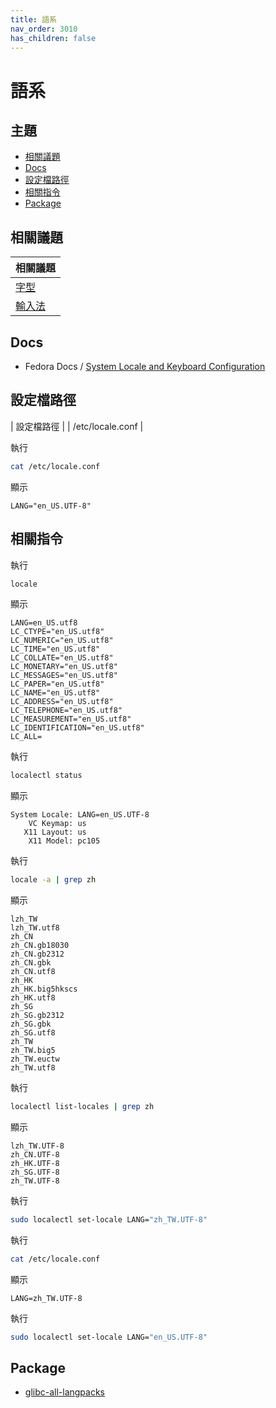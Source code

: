 ```yaml
---
title: 語系
nav_order: 3010
has_children: false
---
```



# 語系


## 主題

* [相關議題](#相關議題)
* [Docs](#docs)
* [設定檔路徑](#設定檔路徑)
* [相關指令](#相關指令)
* [Package](#package)




## 相關議題

| 相關議題 |
| --- |
| [字型](https://samwhelp.github.io/note-about-ultramarine-xfce/read/subject/font.html) |
| [輸入法](https://samwhelp.github.io/note-about-ultramarine-xfce/read/subject/input-method.html) |




## Docs

* Fedora Docs / [System Locale and Keyboard Configuration](https://docs.fedoraproject.org/en-US/fedora/latest/system-administrators-guide/basic-system-configuration/System_Locale_and_Keyboard_Configuration/)




## 設定檔路徑

| 設定檔路徑 |
| /etc/locale.conf |

執行

``` sh
cat /etc/locale.conf
```

顯示

```
LANG="en_US.UTF-8"
```




## 相關指令

執行

``` sh
locale
```

顯示

```
LANG=en_US.utf8
LC_CTYPE="en_US.utf8"
LC_NUMERIC="en_US.utf8"
LC_TIME="en_US.utf8"
LC_COLLATE="en_US.utf8"
LC_MONETARY="en_US.utf8"
LC_MESSAGES="en_US.utf8"
LC_PAPER="en_US.utf8"
LC_NAME="en_US.utf8"
LC_ADDRESS="en_US.utf8"
LC_TELEPHONE="en_US.utf8"
LC_MEASUREMENT="en_US.utf8"
LC_IDENTIFICATION="en_US.utf8"
LC_ALL=
```

執行

``` sh
localectl status
```

顯示

```
System Locale: LANG=en_US.UTF-8
    VC Keymap: us
   X11 Layout: us
    X11 Model: pc105
```




執行

``` sh
locale -a | grep zh
```

顯示

```
lzh_TW
lzh_TW.utf8
zh_CN
zh_CN.gb18030
zh_CN.gb2312
zh_CN.gbk
zh_CN.utf8
zh_HK
zh_HK.big5hkscs
zh_HK.utf8
zh_SG
zh_SG.gb2312
zh_SG.gbk
zh_SG.utf8
zh_TW
zh_TW.big5
zh_TW.euctw
zh_TW.utf8
```



執行

``` sh
localectl list-locales | grep zh
```

顯示

```
lzh_TW.UTF-8
zh_CN.UTF-8
zh_HK.UTF-8
zh_SG.UTF-8
zh_TW.UTF-8
```


執行

``` sh
sudo localectl set-locale LANG="zh_TW.UTF-8"
```

執行

``` sh
cat /etc/locale.conf
```

顯示

```
LANG=zh_TW.UTF-8
```


執行

``` sh
sudo localectl set-locale LANG="en_US.UTF-8"
```




## Package

* [glibc-all-langpacks](https://packages.fedoraproject.org/pkgs/glibc/glibc-all-langpacks/)
